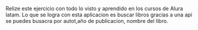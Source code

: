 Relize este ejercicio con todo lo visto y aprendido en los cursos de Alura latam.
Lo que se logra con esta aplicacion es buscar libros gracias a una api
se puedes busacra por autot,año de publicacion, nombre del libro.
